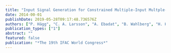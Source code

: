 ```yaml
---
title: "Input Signal Generation for Constrained Multiple-Input Multple-Output Systems"
date: 2014-00-01
publishDate: 2019-05-28T09:17:48.736576Z
authors: ["P. Hägg", "C. A. Larsson", "A. Ebadat", "B. Wahlberg", "H. Hjalmarsson"]
publication_types: ["1"]
abstract: ""
featured: false
publication: "*The 19th IFAC World Congress*"
---
```


